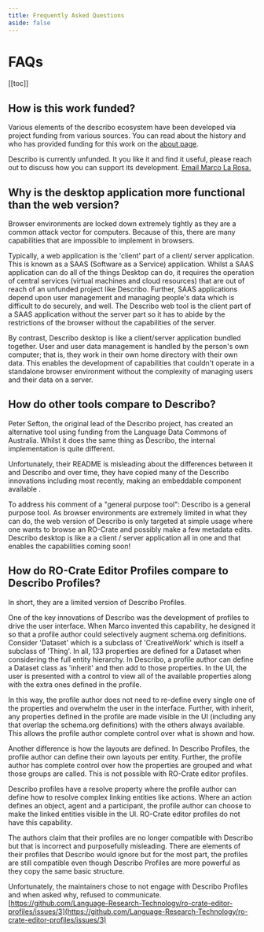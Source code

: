 ```yaml
---
title: Frequently Asked Questions
aside: false
---
```


# FAQs

[[toc]]

## How is this work funded?

Various elements of the describo ecosystem have been developed via project funding from various
sources. You can read about the history and who has provided funding for this work on the
[about page](/about).

<div
    class="flex flex-row space-x-4 items-center bg-slate-100 p-4 text-slate-800 rounded-lg my-4"
>
    <div><i class="text-red-600 fa-solid fa-circle-info fa-2x"></i></div>
    <div>
        Describo is currently unfunded. It you like it and find it useful, please
        reach out to discuss how you can support its development.
        <a href="mailto:m@lr.id.au" target="_blank">Email Marco La Rosa.</a>
    </div>
</div>

## Why is the desktop application more functional than the web version?

Browser environments are locked down extremely tightly as they are a common attack vector for
computers. Because of this, there are many capabilities that are impossible to implement in
browsers.

Typically, a web application is the 'client' part of a client/ server application. This is known as
a SAAS (Software as a Service) application. Whilst a SAAS application can do all of the things
Desktop can do, it requires the operation of central services (virtual machines and cloud resources)
that are out of reach of an unfunded project like Describo. Further, SAAS applications depend upon
user management and managing people's data which is difficult to do securely, and well. The Describo
web tool is the client part of a SAAS application without the server part so it has to abide by the
restrictions of the browser without the capabilities of the server.

By contrast, Describo desktop is like a client/server application bundled together. User and user
data management is handled by the person's own computer; that is, they work in their own home
directory with their own data. This enables the development of capabilities that couldn't operate in
a standalone browser environment without the complexity of managing users and their data on a
server.

## How do other tools compare to Describo?

Peter Sefton, the original lead of the Describo project, has created an alternative tool using
funding from the Language Data Commons of Australia. Whilst it does the same thing as Describo, the
internal implementation is quite different.

Unfortunately, their README is misleading about the differences between it and Describo and over
time, they have copied many of the Describo innovations including most recently, making an
embeddable component available .

To address his comment of a "general purpose tool": Describo is a general purpose tool. As browser
environments are extremely limited in what they can do, the web version of Describo is only targeted
at simple usage where one wants to browse an RO-Crate and possibly make a few metadata edits.
Describo desktop is like a a client / server application all in one and that enables the
capabilities coming soon!

## How do RO-Crate Editor Profiles compare to Describo Profiles?

In short, they are a limited version of Describo Profiles.

One of the key innovations of Describo was the development of profiles to drive the user interface.
When Marco invented this capability, he designed it so that a profile author could selectively
augment schema.org definitions. Consider 'Dataset' which is a subclass of 'CreativeWork' which is
itself a subclass of 'Thing'. In all, 133 properties are defined for a Dataset when considering the
full entity hierarchy. In Describo, a profile author can define a Dataset class as 'inherit' and
then add to those properties. In the UI, the user is presented with a control to view all of the
available properties along with the extra ones defined in the profile.

In this way, the profile author does not need to re-define every single one of the properties and
overwhelm the user in the interface. Further, with inherit, any properties defined in the profile
are made visible in the UI (including any that overlap the schema.org definitions) with the others
always available. This allows the profile author complete control over what is shown and how.

Another difference is how the layouts are defined. In Describo Profiles, the profile author can
define their own layouts per entity. Further, the profile author has complete control over how the
properties are grouped and what those groups are called. This is not possible with RO-Crate editor
profiles.

Describo profiles have a resolve property where the profile author can define how to resolve complex
linking entities like actions. Where an action defines an object, agent and a participant, the
profile author can choose to make the linked entities visible in the UI. RO-Crate editor profiles do
not have this capability.

The authors claim that their profiles are no longer compatible with Describo but that is incorrect
and purposefully misleading. There are elements of their profiles that Describo would ignore but for
the most part, the profiles are still compatible even though Describo Profiles are more powerful as
they copy the same basic structure.

Unfortunately, the maintainers chose to not engage with Describo Profiles and when asked why,
refused to communicate.
[https://github.com/Language-Research-Technology/ro-crate-editor-profiles/issues/3](https://github.com/Language-Research-Technology/ro-crate-editor-profiles/issues/3)
